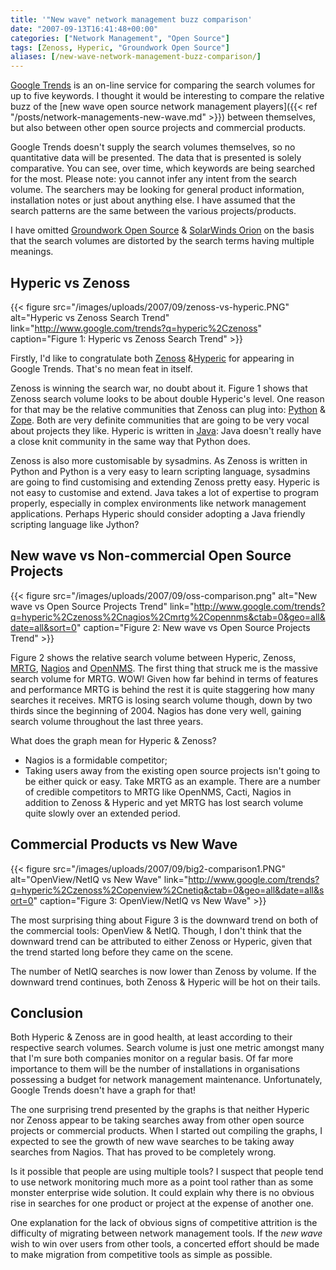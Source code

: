 ```yaml
---
title: '"New wave" network management buzz comparison'
date: "2007-09-13T16:41:48+00:00"
categories: ["Network Management", "Open Source"]
tags: [Zenoss, Hyperic, "Groundwork Open Source"]
aliases: [/new-wave-network-management-buzz-comparison/]
---
```


[Google Trends](http://www.google.com/trends) is an on-line service for comparing the search volumes for up to five keywords. I thought it would be interesting to compare the relative buzz of the [new wave open source network management players]({{< ref "/posts/network-managements-new-wave.md" >}}) between themselves, but also between other open source projects and commercial products.

Google Trends doesn't supply the search volumes themselves, so no quantitative data will be presented. The data that is presented is solely comparative. You can see, over time, which keywords are being searched for the most. Please note: you cannot infer any intent from the search volume. The searchers may be looking for general product information, installation notes or just about anything else. I have assumed that the search patterns are the same between the various projects/products.

I have omitted [Groundwork Open Source](http://www.groundworkopensource.com/) &amp; [SolarWinds Orion](http://www.solarwinds.com/products/orion/index.aspx) on the basis that the search volumes are distorted by the search terms having multiple meanings.

## Hyperic vs Zenoss

{{< figure src="/images/uploads/2007/09/zenoss-vs-hyperic.PNG" alt="Hyperic vs Zenoss Search Trend" link="http://www.google.com/trends?q=hyperic%2Czenoss" caption="Figure 1: Hyperic vs Zenoss Search Trend" >}}

Firstly, I'd like to congratulate both [Zenoss](https://www.zenoss.com/) &amp;[Hyperic](http://www.hyperic.com/) for appearing in Google Trends. That's no mean feat in itself.

Zenoss is winning the search war, no doubt about it. Figure 1 shows that Zenoss search volume looks to be about double Hyperic's level. One reason for that may be the relative communities that Zenoss can plug into: [Python](http://www.python.org/) &amp; [Zope](http://www.zope.org/). Both are very definite communities that are going to be very vocal about projects they like. Hyperic is written in [Java](http://java.sun.com/): Java doesn't really have a close knit community in the same way that Python does.

Zenoss is also more customisable by sysadmins. As Zenoss is written in Python and Python is a very easy to learn scripting language, sysadmins are going to find customising and extending Zenoss pretty easy. Hyperic is not easy to customise and extend. Java takes a lot of expertise to program properly, especially in complex environments like network management applications. Perhaps Hyperic should consider adopting a Java friendly scripting language like Jython?

## New wave vs Non-commercial Open Source Projects

{{< figure src="/images/uploads/2007/09/oss-comparison.png" alt="New wave vs Open Source Projects Trend" link="http://www.google.com/trends?q=hyperic%2Czenoss%2Cnagios%2Cmrtg%2Copennms&ctab=0&geo=all&date=all&sort=0" caption="Figure 2: New wave vs Open Source Projects Trend" >}}

Figure 2 shows the relative search volume between Hyperic, Zenoss, [MRTG](http://oss.oetiker.ch/mrtg/), [Nagios](http://www.nagios.org/) and [OpenNMS](https://www.opennms.org/). The first thing that struck me is the massive search volume for MRTG. WOW! Given how far behind in terms of features and performance MRTG is behind the rest it is quite staggering how many searches it receives. MRTG is losing search volume though, down by two thirds since the beginning of 2004. Nagios has done very well, gaining search volume throughout the last three years.

What does the graph mean for Hyperic &amp; Zenoss?

- Nagios is a formidable competitor;
- Taking users away from the existing open source projects isn't going to be either quick or easy. Take MRTG as an example. There are a number of credible competitors to MRTG like OpenNMS, Cacti, Nagios in addition to Zenoss &amp; Hyperic and yet MRTG has lost search volume quite slowly over an extended period.

## Commercial Products vs New Wave

{{< figure src="/images/uploads/2007/09/big2-comparison1.PNG" alt="OpenView/NetIQ vs New Wave" link="http://www.google.com/trends?q=hyperic%2Czenoss%2Copenview%2Cnetiq&ctab=0&geo=all&date=all&sort=0" caption="Figure 3: OpenView/NetIQ vs New Wave" >}}

The most surprising thing about Figure 3 is the downward trend on both of the commercial tools: OpenView &amp; NetIQ. Though, I don't think that the downward trend can be attributed to either Zenoss or Hyperic, given that the trend started long before they came on the scene.

The number of NetIQ searches is now lower than Zenoss by volume. If the downward trend continues, both Zenoss &amp; Hyperic will be hot on their tails.

## Conclusion

Both Hyperic &amp; Zenoss are in good health, at least according to their respective search volumes. Search volume is just one metric amongst many that I'm sure both companies monitor on a regular basis. Of far more importance to them will be the number of installations in organisations possessing a budget for network management maintenance. Unfortunately, Google Trends doesn't have a graph for that!

The one surprising trend presented by the graphs is that neither Hyperic nor Zenoss appear to be taking searches away from other open source projects or commercial products. When I started out compiling the graphs, I expected to see the growth of new wave searches to be taking away searches from Nagios. That has proved to be completely wrong.

Is it possible that people are using multiple tools? I suspect that people tend to use network monitoring much more as a point tool rather than as some monster enterprise wide solution. It could explain why there is no obvious rise in searches for one product or project at the expense of another one.

One explanation for the lack of obvious signs of competitive attrition is the difficulty of migrating between network management tools. If the *new wave* wish to win over users from other tools, a concerted effort should be made to make migration from competitive tools as simple as possible.
